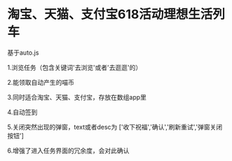 # 淘宝、天猫、支付宝618活动理想生活列车
基于auto.js

1.浏览任务（包含关键词'去浏览'或者'去逛逛'的）

2.能领取自动产生的喵币

3.同时适合淘宝、天猫、支付宝，存放在数组app里

4.自动签到

5.关闭突然出现的弹窗，text或者desc为 ['收下祝福','确认','刷新重试','弹窗关闭按钮']

6.增强了进入任务界面的冗余度，会对此确认
